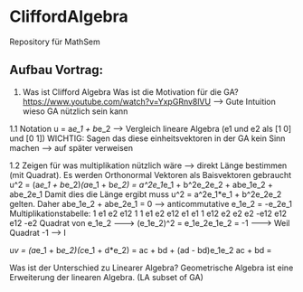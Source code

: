 # CliffordAlgebra
Repository für MathSem


## Aufbau Vortrag:
1. Was ist Clifford Algebra
Was ist die Motivation für die GA?
https://www.youtube.com/watch?v=YxpGRnv8lVU --> Gute Intuition wieso GA nützlich sein kann

1.1 Notation u = a*e_1 + b*e_2 --> Vergleich lineare Algebra (e1 und e2 als [1 0] und [0 1]) WICHTIG: Sagen das diese einheitsvektoren in der GA kein Sinn machen --> auf später verweisen

1.2 Zeigen für was multiplikation nützlich wäre --> direkt Länge bestimmen (mit Quadrat).
Es werden Orthonormal Vektoren als Baisvektoren gebraucht
 u^2 = (a*e_1 + b*e_2)*(a*e_1 + b*e_2) = a^2e_1*e_1 + b^2e_2e_2 + abe_1e_2 + abe_2e_1
 Damit dies die Länge ergibt muss u^2 = a^2e_1*e_1 + b^2e_2e_2 gelten.
 Daher abe_1e_2 + abe_2e_1 = 0 --> anticommutative e_1e_2 = -e_2e_1
 Multiplikationstabelle:
        1   e1  e2  e12
  1     1   e1  e2  e12
  e1    e1  1   e12 e2
  e2    e2  -e12
  e12   e12 -e2 
 Quadrat von e_1e_2 ---> (e_1e_2)^2 = e_1e_2e_1e_2 = -1 ---> Weil Quadrat -1 --> I
 
 u*v = (a*e_1 + b*e_2)(c*e_1 + d*e_2) = ac + bd + (ad - bd)e_1e_2
 ac + bd =  
 
 

Was ist der Unterschied zu Linearer Algebra? Geometrische Algebra ist eine Erweiterung der linearen Algebra. (LA subset of GA)
